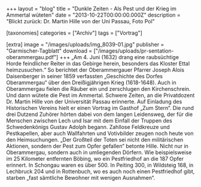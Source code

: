 +++
layout = "blog"
title = "Dunkle Zeiten - Als Pest und der Krieg im Ammertal wüteten"
date = "2013-10-22T00:00:00.000Z"
description = "Blickt zurück: Dr. Martin Hille von der Uni Passau, Foto Pol"

[taxonomies]
categories = ["Archiv"]
tags = ["Vortrag"]

[extra]
image = "/images/uploads/img_8039-01.jpg"
publisher = "Garmischer-Tagblatt"
download = ["/images/uploads/pr-sentation-oberammergau.pdf"]
+++
„Am 4. Juni (1632) drang eine raubsüchtige Horde feindlicher Reiter in das Gebirge herein, besonders das Kloster Ettal heimzusuchen.“ So berichtet der Oberammergauer Pfarrer Joseph Alois Daisenberger in seiner 1859 verfassten „Geschichte des Dorfes Oberammergau“ über den Dreißigjährigen Krieg (1618-1648). Auch in Oberammergau fielen die Räuber ein und zerschlugen den Kirchenschrein. Und dann wütete die Pest im Ammertal. Schwere Zeiten, an die Privatdozent Dr. Martin Hille von der Universität Passau erinnerte. Auf Einladung des Historischen Vereins hielt er einen Vortrag im Gasthof „Zum Stern“. Die rund drei Dutzend Zuhörer hörten dabei von dem langen Leidensweg, der für die Menschen zwischen Lech und Isar mit dem Einfall der Truppen des Schwedenkönigs Gustav Adolph begann. Zahllose Feldkreuze und Pestkapellen, aber auch Wallfahrten und Votivbilder zeugen noch heute von den Heimsuchungen. „Der Großteil der Toten sei nicht den militärischen Aktionen, sondern der Pest zum Opfer gefallen“ betonte Hille. Nicht nur in Oberammergau, sondern auch in umliegenden Dörfern. Wie beispielsweise im 25 Kilometer entfernten Böbing, wo ein Pestfriedhof an die 187 Opfer erinnert. In Schongau waren es über 500. In Peiting 300, in Wildsteig 168, in Lechbruck 204 und in Rottenbuch, wo es auch noch einen Pestfriedhof gibt, starben „fast sämtliche Bewohner mit wenigen Ausnahmen“.
